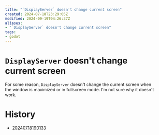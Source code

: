 ```yaml
---
title: "`DisplayServer` doesn't change current screen"
created: 2024-07-18T23:29:05Z
modified: 2024-09-19T04:26:37Z
aliases:
- "`DisplayServer` doesn't change current screen"
tags:
- godot
---
```


# `DisplayServer` doesn't change current screen

For some reason, `DisplayServer` doesn't change the current screen when the window is maximized or in fullscreen mode. I'm not sure why it doesn't work.

# History

- [20240718190133](../entries/20240718190133.md)
